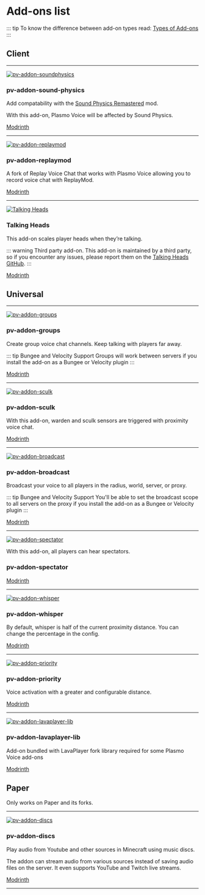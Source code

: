 # Add-ons list

::: tip
To know the difference between add-on types read: [Types of Add-ons](/docs/addons/types/)
:::

## Client

---

[![pv-addon-soundphysics](/addon_logo/sound_physics.png)](https://modrinth.com/mod/pv-addon-soundphysics/)

### pv-addon-sound-physics

Add compatability with the [Sound Physics Remastered](https://modrinth.com/mod/sound-physics-remastered) mod.

With this add-on, Plasmo Voice will be affected by Sound Physics.

[Modrinth](https://modrinth.com/mod/pv-addon-soundphysics/)

---

[![pv-addon-replaymod](/addon_logo/replaymod.png)](https://modrinth.com/mod/pv-addon-replaymod/)

### pv-addon-replaymod

A fork of Replay Voice Chat that works with Plasmo Voice allowing you to record voice chat with ReplayMod.

[Modrinth](https://modrinth.com/mod/pv-addon-replaymod/)

---

[![Talking Heads](/addon_logo/talking_heads.png)](https://modrinth.com/mod/talkingheads/)

### Talking Heads

This add-on scales player heads when they’re talking.

::: warning Third party add-on.
This add-on is maintained by a third party, so if you encounter any issues,
please report them on the [Talking Heads GitHub](https://github.com/ZipeStudio/TalkingHeads).
:::

[Modrinth](https://modrinth.com/mod/talkingheads/)

## Universal

---

[![pv-addon-groups](/addon_logo/groups.png)](https://modrinth.com/plugin/pv-addon-groups)

### pv-addon-groups

Create group voice chat channels. Keep talking with players far away.

::: tip Bungee and Velocity Support 
Groups will work between servers if you install the add-on as a Bungee or Velocity plugin
:::

[Modrinth](https://modrinth.com/plugin/pv-addon-groups)

---

[![pv-addon-sculk](/addon_logo/skulk.png)](https://modrinth.com/mod/pv-addon-sculk)

### pv-addon-sculk

With this add-on, warden and sculk sensors are triggered with proximity voice chat.

[Modrinth](https://modrinth.com/mod/pv-addon-sculk)

---

[![pv-addon-broadcast](/addon_logo/broadcast.png)](https://modrinth.com/mod/pv-addon-broadcast)

### pv-addon-broadcast

Broadcast your voice to all players in the radius, world, server, or proxy.

::: tip Bungee and Velocity Support
You'll be able to set the broadcast scope to all servers on the proxy if you install the add-on as a Bungee or Velocity plugin
:::

[Modrinth](https://modrinth.com/mod/pv-addon-broadcast)

---

[![pv-addon-spectator](/addon_logo/spectator.png)](https://github.com/plasmoapp/pv-addon-spectator)

With this add-on, all players can hear spectators.

### pv-addon-spectator

[Modrinth](https://modrinth.com/plugin/pv-addon-spectator)

---

[![pv-addon-whisper](/addon_logo/whisper.png)](https://modrinth.com/mod/pv-addon-whisper/)

### pv-addon-whisper

By default, whisper is half of the current proximity distance. You can change the percentage in the config.

[Modrinth](https://modrinth.com/mod/pv-addon-whisper/)

---

[![pv-addon-priority](/addon_logo/priority.png)](https://modrinth.com/mod/pv-addon-priority/)

### pv-addon-priority

Voice activation with a greater and configurable distance.

[Modrinth](https://modrinth.com/mod/pv-addon-priority/)

---

[![pv-addon-lavaplayer-lib](/addon_logo/lava_player.png)](https://modrinth.com/plugin/pv-addon-lavaplayer-lib)

### pv-addon-lavaplayer-lib

Add-on bundled with LavaPlayer fork library required for some Plasmo Voice add-ons

[Modrinth](https://modrinth.com/plugin/pv-addon-lavaplayer-lib)

## Paper

Only works on Paper and its forks.

---

[![pv-addon-discs](/addon_logo/discs.png)](https://modrinth.com/plugin/pv-addon-discs)

### pv-addon-discs

Play audio from Youtube and other sources in Minecraft using music discs.

The addon can stream audio from various sources instead of saving audio files on the server. It even supports YouTube and Twitch live streams.

[Modrinth](https://modrinth.com/plugin/pv-addon-discs)

---